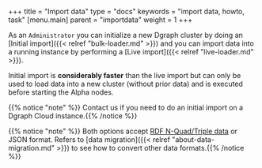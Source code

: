 +++
title = "Import data"
type = "docs"
keywords = "import data, howto, task"
[menu.main]
    parent = "importdata"
    weight = 1
+++

As an `Administrator` you can initialize a new Dgraph cluster by doing an [Initial import]({{< relref "bulk-loader.md" >}}) and you can import data into a running instance by performing a [Live import]({{< relref "live-loader.md" >}}).


Initial import is **considerably faster** than the live import but can only be used to load data into a new cluster (without prior data) and is executed before starting the Alpha nodes.

{{% notice "note" %}} Contact us if you need to do an initial import on a Dgraph Cloud instance.{{% /notice %}}


{{% notice "note" %}} Both options accept [RDF N-Quad/Triple
data](https://www.w3.org/TR/n-quads/) or JSON format. Refers to [data migration]({{< relref "about-data-migration.md" >}}) to see how to convert other data formats.{{% /notice %}}
